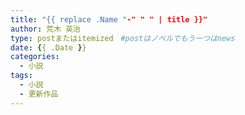 ```yaml
---
title: "{{ replace .Name "-" " " | title }}"
author: 荒木 英治
type: postまたはitemized　#postはノベルでもう一つはnews
date: {{ .Date }}
categories:
  - 小説
tags:
  - 小説
  - 更新作品
---
```

